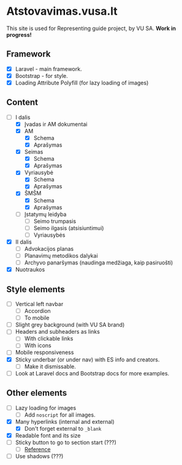 # Atstovavimas.vusa.lt

This site is used for Representing guide project, by VU SA. **Work in progress!**

## Framework

- [x] Laravel - main framework.
- [x] Bootstrap - for style.
- [x] Loading Attribute Polyfill (for lazy loading of images)

## Content

- [ ] I dalis
  - [x] Įvadas ir AM dokumentai
  - [x] AM
    - [x] Schema
    - [x] Aprašymas
  - [x] Seimas
    - [x] Schema
    - [x] Aprašymas
  - [x] Vyriausybė
    - [x] Schema
    - [x] Aprašymas
  - [x] ŠMŠM
    - [x] Schema
    - [x] Aprašymas
  - [ ] Įstatymų leidyba
    - [ ] Seimo trumpasis
    - [ ] Seimo ilgasis (atsisiuntimui)
    - [ ] Vyriausybės
- [x] II dalis
  - [ ] Advokacijos planas
  - [ ] Planavimų metodikos dalykai
  - [ ] Archyvo panaršymas (naudinga medžiaga, kaip pasiruošti)
- [x] Nuotraukos
## Style elements

- [ ] Vertical left navbar
  - [ ] Accordion
  - [ ] To mobile
- [ ] Slight grey background (with VU SA brand)
- [ ] Headers and subheaders as links
  - [ ] With clickable links
  - [ ] With icons
- [ ] Mobile responsiveness
- [x] Sticky underbar (or under nav) with ES info and creators.
  - [ ] Make it dismissable.
- [ ] Look at Laravel docs and Bootstrap docs for more examples.

## Other elements

- [ ] Lazy loading for images
  - [ ] Add `noscript` for all images.
- [x] Many hyperlinks (internal and external)
  - [x] Don't forget external to `_blank`
- [x] Readable font and its size
- [ ] Sticky button to go to section start (???)
  - [ ] [Reference](https://css-tricks.com/creating-sliding-effects-using-sticky-positioning/)
- [ ] Use shadows (???)